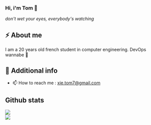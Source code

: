 ### Hi, i'm Tom 👺

_don't wet your eyes, everybody's watching_

## ⚡ About me 

I am a 20 years old french student in computer engineering. DevOps wannabe 🤖

## 🌱 Additional info 

- 📫 How to reach me : xie.tom7@gmail.com
<!--
**strawhattom/strawhattom** is a ✨ _special_ ✨ repository because its `README.md` (this file) appears on your GitHub profile.

Here are some ideas to get you started:

- 🔭 I’m currently working on ...
- 🌱 I’m currently learning ...
- 👯 I’m looking to collaborate on ...
- 🤔 I’m looking for help with ...
- 💬 Ask me about ...

- 😄 Pronouns: ...
- ⚡ Fun fact: ...
-->
## Github stats

<a href="https://github.com/anuraghazra/github-readme-stats">
  <img align="center" src="https://github-readme-stats.vercel.app/api?username=sir&show_icons=true&bg_color=161320&text_color=D9E0EE&icon_color=DDB6F2&title_color=96CDFB" />
</a>
</br>
<a href="https://github.com/anuraghazra/github-readme-stats">
  <img align="center" src="https://github-readme-stats.vercel.app/api/top-langs/?username=sir&layout=compact&bg_color=161320&text_color=D9E0EE&icon_color=DDB6F2&title_color=96CDFB" />
</a>

